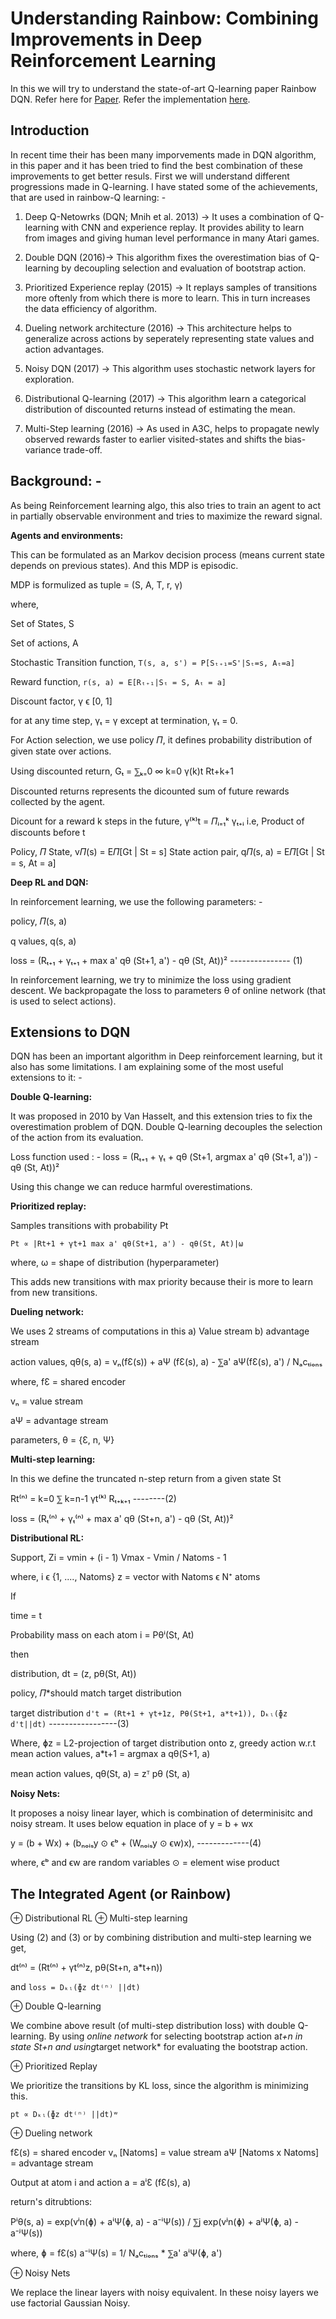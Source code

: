 # Understanding Rainbow: Combining Improvements in Deep Reinforcement Learning

In this we will try to understand the state-of-art Q-learning paper Rainbow DQN. Refer here for [Paper](https://arxiv.org/pdf/1710.02298.pdf).
Refer the implementation [here](https://github.com/higgsfield/RL-Adventure/blob/master/7.rainbow%20dqn.ipynb).

## Introduction

In recent time their has been many imporvements made in DQN algorithm, in this paper and it has been tried to find the best combination of these improvements to get better resuls.
First we will understand different progressions made in Q-learning. I have stated some of the achievements, that are used in rainbow-Q learning: -

1. Deep Q-Netowrks (DQN; Mnih et al. 2013) -> It uses a combination of Q-learning with CNN and experience replay. It provides ability to learn from images and giving human level performance in many Atari games.

2. Double DQN (2016)-> This algorithm fixes the overestimation bias of Q-learning by decoupling selection and evaluation of bootstrap action.

3. Prioritized Experience replay (2015) -> It replays samples of transitions more oftenly from which there is more to learn. This in turn increases the data efficiency of algorithm.

4. Dueling network architecture (2016) -> This architecture helps to generalize across actions by seperately representing state values and action advantages.

5. Noisy DQN (2017) -> This algorithm uses stochastic network layers for exploration.

6. Distributional Q-learning (2017) -> This algorithm learn a categorical distribution of discounted returns instead of estimating the mean.

7. Multi-Step learning (2016) -> As used in A3C, helps to propagate newly observed rewards faster to earlier visited-states and shifts the bias-variance trade-off.

## Background: -

As being Reinforcement learning algo, this also tries to train an agent to act in partially observable environment and tries to maximize the reward signal.

**Agents and environments:**

This can be formulated as an Markov decision process (means current state depends on previous states). And this MDP is episodic.

MDP is formulized as tuple = (S, A, T, r, γ)

where,

Set of States, S

Set of actions, A

Stochastic Transition function, ```T(s, a, s') = P[Sₜ₊₁=S'|Sₜ=s, Aₜ=a]```

Reward function, ```r(s, a) = E[Rₜ₊₁|Sₜ = S, Aₜ = a]```

Discount factor, γ ϵ [0, 1]

for at any time step, γₜ = γ except at termination, γₜ = 0.

For Action selection, we use policy 𝛱, it defines probability distribution of given state over actions.

Using discounted return, Gₜ = ⅀ₖ₌0 ∞ k=0 γ(k)t Rt+k+1

Discounted returns represents the dicounted sum of future rewards collected by the agent.

Dicount for a reward k steps in the future, γ⁽ᵏ⁾t = 𝛱ᵢ₌₁ᵏ γₜ₊ᵢ
i.e, Product of discounts before t

Policy, 𝛱
State, v𝛱(s) = E𝛱[Gt | St = s]
State action pair, q𝛱(s, a) = E𝛱[Gt | St = s, At = a]

**Deep RL and DQN:**

In reinforcement learning, we use the following parameters: -

policy, 𝛱(s, a)

q values, q(s, a)

loss = (Rₜ₊₁ + γₜ₊₁ + max a' qθ (St+1, a') - qθ (St, At))²              --------------- (1)

In reinforcement learning, we try to minimize the loss using gradient descent. We backpropagate the loss to parameters θ of online network (that is used to select actions).

## Extensions to DQN

DQN has been an important algorithm in Deep reinforcement learning, but it also has some limitations. I am explaining some of the most useful extensions to it: -

**Double Q-learning:**

It was proposed in 2010 by Van Hasselt, and this extension tries to fix the overestimation problem of DQN. Double Q-learning decouples the selection of the action from its evaluation.

Loss function used : -
loss = (Rₜ₊₁ + γₜ + qθ (St+1, argmax a' qθ (St+1, a')) - qθ (St, At))²

Using this change we can reduce harmful overestimations.

**Prioritized replay:**

Samples transitions with probability Pt

``Pt ∝ |Rt+1 + γt+1 max a' qθ(St+1, a') - qθ(St, At)|ω``

where, ω = shape of distribution (hyperparameter)

This adds new transitions with max priority because their is more to learn from new transitions.

**Dueling network:**

We uses 2 streams of computations in this
a) Value stream
b) advantage stream

action values,
qθ(s, a) = vₙ(fƐ(s)) + aΨ (fƐ(s), a) - ⅀a' aΨ(fƐ(s), a') / Nₐcₜᵢₒₙₛ

where,
fƐ = shared encoder

vₙ = value stream

aΨ = advantage stream

parameters, θ = {Ɛ, n, Ψ}

**Multi-step learning:**

In this we define the truncated n-step return from a given state St

Rt⁽ⁿ⁾ = k=0 ⅀ k=n-1 γt⁽ᵏ⁾ Rₜ₊ₖ₊₁                 --------(2)

loss = (Rₜ⁽ⁿ⁾ + γₜ⁽ⁿ⁾ + max a' qθ (St+n, a') - qθ (St, At))²

**Distributional RL:**

Support,
Zi = vmin  + (i - 1) Vmax - Vmin / Natoms - 1

where, i ϵ {1, ...., Natoms}
z = vector with Natoms ϵ N⁺ atoms

If

time = t

Probability mass on each atom i = Pθⁱ(St, At)

then

distribution, dt = (z, pθ(St, At))

policy, 𝛱*should match target distribution

target distribution ``d't = (Rt+1 + γt+1z, Pθ(St+1, a*t+1)), Dₖₗ(ɸz d't||dt)``       -----------------(3)

Where, ɸz = L2-projection of target distribution onto z,
greedy action w.r.t mean action values, a*t+1 = argmax a qθ(S+1, a)

mean action values, qθ(St, a) = zᵀ pθ (St, a)

**Noisy Nets:**

It proposes a noisy linear layer, which is combination of determinisitc and noisy stream.
It uses below equation in place of y = b + wx

y = (b + Wx) + (bₙₒᵢₛy ⊙ ϵᵇ + (Wₙₒᵢₛy ⊙ ϵw)x),     -------------(4)

where, ϵᵇ and ϵw are random variables
⊙ = element wise product

## The Integrated Agent (or Rainbow)

⊕ Distributional RL ⊕ Multi-step learning

Using (2) and (3) or by combining distribution and multi-step learning we get,

dt⁽ⁿ⁾ = (Rt⁽ⁿ⁾ + γt⁽ⁿ⁾z, pθ(St+n, a*t+n))

and ``loss = Dₖₗ(ɸz dt⁽ⁿ⁾ ||dt)``

⊕ Double Q-learning

We combine above result (of multi-step distribution loss) with double Q-learning.
By using *online network* for selecting bootstrap action a*t+n in state St+n and using*target network* for evaluating the bootstrap action.

⊕ Prioritized Replay

We prioritize the transitions by KL loss, since the algorithm is minimizing this.

``pt ∝ Dₖₗ(ɸz dt⁽ⁿ⁾ ||dt)ʷ``

⊕ Dueling network

fƐ(s) = shared encoder
vₙ [Natoms] = value stream
aΨ [Natoms x Natoms] = advantage stream

Output at atom i and action a = aⁱƐ (fƐ(s), a)

return's ditrubtions:

Pⁱθ(s, a) = exp(vⁱn(ɸ) + aⁱΨ(ɸ, a) - a⁻ⁱΨ(s)) / ⅀j exp(vʲn(ɸ) + aʲΨ(ɸ, a) - a⁻ʲΨ(s))

where, ɸ = fƐ(s)
a⁻ⁱΨ(s) = 1/ Nₐcₜᵢₒₙₛ * ⅀a' aⁱΨ(ɸ, a')

⊕ Noisy Nets

We replace the linear layers with noisy equivalent. In these noisy layers we use factorial Gaussian Noisy.
